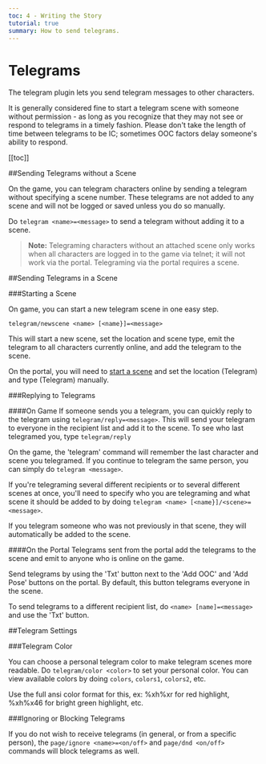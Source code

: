 ```yaml
---
toc: 4 - Writing the Story
tutorial: true
summary: How to send telegrams.
---
```

# Telegrams

The telegram plugin lets you send telegram messages to other characters.

It is generally considered fine to start a telegram scene with someone without permission - as long as you recognize that they may not see or respond to telegrams in a timely fashion. Please don't take the length of time between telegrams to be IC; sometimes OOC factors delay someone's ability to respond.

[[toc]]

##Sending Telegrams without a Scene

On the game, you can telegram characters online by sending a telegram without specifying a scene number. These telegrams are not added to any scene and will not be logged or saved unless you do so manually.

Do `telegram <name>=<message>` to send a telegram without adding it to a scene.

> **Note:** Telegraming characters without an attached scene only works when all characters are logged in to the game via telnet; it will not work via the portal. Telegraming via the portal requires a scene.

##Sending Telegrams in a Scene

###Starting a Scene

On game, you can start a new telegram scene in one easy step.

`telegram/newscene <name> [<name}]=<message>`

This will start a new scene, set the location and scene type, emit the telegram to all characters currently online, and add the telegram to the scene.

On the portal, you will need to [start a scene](/help/scenes_tutorial#starting-a-scene) and set the location (Telegram) and type (Telegram) manually.

###Replying to Telegrams

####On Game
If someone sends you a telegram, you can quickly reply to the telegram using `telegram/reply=<message>`. This will send your telegram to everyone in the recipient list and add it to the scene. To see who last telegramed you, type `telegram/reply`

On the game, the 'telegram' command will remember the last character and scene you telegramed. If you continue to telegram the same person, you can simply do `telegram <message>`.

If you're telegraming several different recipients or to several different scenes at once, you'll need to specify who you are telegraming and what scene it should be added to by doing `telegram <name> [<name}]/<scene>=<message>`.

If you telegram someone who was not previously in that scene, they will automatically be added to the scene.

####On the Portal
Telegrams sent from the portal add the telegrams to the scene and emit to anyone who is online on the game.

Send telegrams by using the 'Txt' button next to the 'Add OOC' and 'Add Pose' buttons on the portal. By default, this button telegrams everyone in the scene.

To send telegrams to a different recipient list, do `<name> [name]=<message>` and use the 'Txt' button.

##Telegram Settings

###Telegram Color

You can choose a personal telegram color to make telegram scenes more readable. Do `telegram/color <color>` to set your personal color.  You can view available colors by doing `colors`, `colors1`, `colors2`, etc.

Use the full ansi color format for this, ex: \%xh\%xr for red highlight, \%xh\%x46 for bright green highlight, etc.

###Ignoring or Blocking Telegrams

If you do not wish to receive telegrams (in general, or from a specific person), the `page/ignore <name>=<on/off>` and `page/dnd <on/off>` commands will block telegrams as well.
